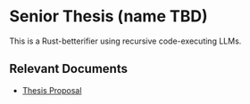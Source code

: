 # Senior Thesis (name TBD)

This is a Rust-betterifier using recursive code-executing LLMs.

## Relevant Documents

- [Thesis Proposal](documents/proposal.pdf)